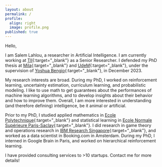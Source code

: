 ```yaml
---
layout: about
permalink: /
profile:
  align: right
  image: profile.png
published: true
---
```


Hello,

I am Salem Lahlou, a researcher in Artificial Intelligence. I am currently working at [TII](https://www.tii.ae/){:target="_blank"} as a Senior Researcher. I defended my PhD thesis at [Mila](https://mila.quebec/en/){:target="_blank"} and [UdeM](https://www.umontreal.ca/en){:target="_blank"}, under the supervision of [Yoshua Bengio](https://yoshuabengio.org/){:target="_blank"}, in December 2023.

My research interests are broad. During my PhD, I worked on reinforcement learning, uncertainty estimation, curriculum learning, and probabilistic modeling. I like to use math to get guarantees about the performances of machine learning algorithms, and to develop insights about their behavior and how to improve them. Overall, I am more interested in understanding (and therefore defining) intelligence, be it animal or artificial.

Prior to my PhD, I studied applied mathematics in [Ecole Polytechnique](https://www.polytechnique.edu/){:target="_blank"} and statistical learning in [Ecole Normale Supérieure Paris-Saclay](https://ens-paris-saclay.fr/){:target="_blank"}. I did research in game theory and operations research in [IBM Research Singapore](https://researcher.watson.ibm.com/researcher/view_group.php?id=8131){:target="_blank"}, and worked as a data scientist in Booking.com in Amsterdam. During my PhD, I interned in Google Brain in Paris, and worked on hierarchical reinforcement learning.

I have provided consulting services to >10 startups. Contact me for more details!